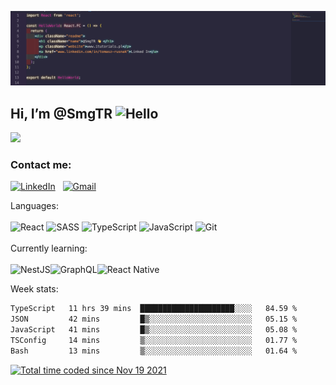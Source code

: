 ![MasterHead](https://github.com/SmgTR/SmgTR/blob/main/banner2.png)


## Hi, I’m @SmgTR  <img  alt="Hello" width="20" height="20" src="https://c.tenor.com/Wx9IEmZZXSoAAAAj/hi.gif">

![](https://komarev.com/ghpvc/?username=SmgTR)


### Contact me:</br>


<a href="https://pl.linkedin.com/in/tomasz-rusnak" target="blank">![LinkedIn](https://img.shields.io/badge/linkedin-%230077B5.svg?style=for-the-badge&logo=linkedin&logoColor=white)</a> &nbsp; <a href="mailto:tomaszrusnakjs@gmail.com" target="blank">![Gmail](https://img.shields.io/badge/Gmail-D14836?style=for-the-badge&logo=gmail&logoColor=white)</a>

Languages:</br></br>
![React](https://img.shields.io/badge/react-%2320232a.svg?style=for-the-badge&logo=react&logoColor=%2361DAFB) ![SASS](https://img.shields.io/badge/SASS-hotpink.svg?style=for-the-badge&logo=SASS&logoColor=white) ![TypeScript](https://img.shields.io/badge/typescript-%23007ACC.svg?style=for-the-badge&logo=typescript&logoColor=white) ![JavaScript](https://img.shields.io/badge/javascript-%23323330.svg?style=for-the-badge&logo=javascript&logoColor=%23F7DF1E)	![Git](https://img.shields.io/badge/git-%23F05033.svg?style=for-the-badge&logo=git&logoColor=white)
</br>
</br>
Currently learning:</br></br>
![NestJS](https://img.shields.io/badge/nestjs-%23E0234E.svg?style=for-the-badge&logo=nestjs&logoColor=white)![GraphQL](https://img.shields.io/badge/-GraphQL-E10098?style=for-the-badge&logo=graphql&logoColor=white)![React Native](https://img.shields.io/badge/react_native-%2320232a.svg?style=for-the-badge&logo=react&logoColor=%2361DAFB)

Week stats:

<!--START_SECTION:waka-->

```txt
TypeScript   11 hrs 39 mins  █████████████████████░░░░   84.59 %
JSON         42 mins         █▒░░░░░░░░░░░░░░░░░░░░░░░   05.15 %
JavaScript   41 mins         █▒░░░░░░░░░░░░░░░░░░░░░░░   05.08 %
TSConfig     14 mins         ▒░░░░░░░░░░░░░░░░░░░░░░░░   01.77 %
Bash         13 mins         ▒░░░░░░░░░░░░░░░░░░░░░░░░   01.64 %
```

<!--END_SECTION:waka-->

<a href="https://wakatime.com/@fd9276be-5219-40ff-877c-08ffa768c1a9"><img src="https://wakatime.com/badge/user/fd9276be-5219-40ff-877c-08ffa768c1a9.svg" alt="Total time coded since Nov 19 2021" /></a>

<!---
SmgTR/SmgTR is a ✨ special ✨ repository because its `README.md` (this file) appears on your GitHub profile.
You can click the Preview link to take a look at your changes.
--->
